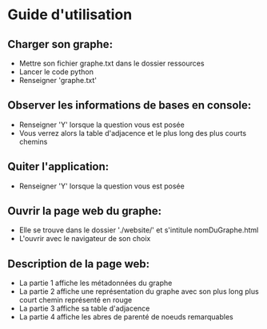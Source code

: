 # Guide d'utilisation
## Charger son graphe:
- Mettre son fichier graphe.txt dans le dossier ressources
- Lancer le code python
- Renseigner 'graphe.txt'
## Observer les informations de bases en console:
- Renseigner 'Y' lorsque la question vous est posée
- Vous verrez alors la table d'adjacence et le plus long des plus courts chemins
## Quiter l'application:
- Renseigner 'Y' lorsque la question vous est posée
## Ouvrir la page web du graphe:
- Elle se trouve dans le dossier './website/' et s'intitule nomDuGraphe.html
- L'ouvrir avec le navigateur de son choix
## Description de la page web:
- La partie 1 affiche les métadonnées du graphe
- La partie 2 affiche une représentation du graphe avec son plus long plus court chemin représenté en rouge
- La partie 3 affiche sa table d'adjacence
- La partie 4 affiche les abres de parenté de noeuds remarquables
